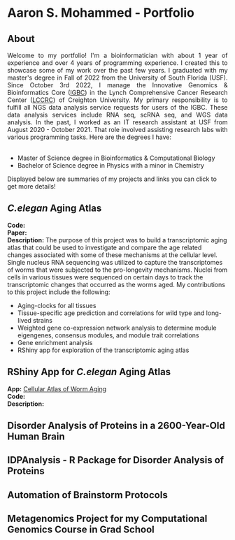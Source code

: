 # Aaron S. Mohammed - Portfolio

## About
<div align='justify'>
Welcome to my portfolio! I'm a bioinformatician with about 1 year of experience and over 4 years of programming experience. I created this to showcase some of my work over the past few years. I graduated with my master's degree in Fall of 2022 from the University of South Florida (USF). Since October 3rd 2022, I manage the Innovative Genomics & Bioinformatics Core (<a href="https://my.creighton.edu/researchservices/corefacilities/innovativegenomicsbioinformaticscore/">IGBC</a>) in the Lynch Comprehensive Cancer Research Center (<a href="https://www.creighton.edu/medicine/research/research-centers-and-institutes/lynch-comprehensive-cancer-research-center">LCCRC</a>) of Creighton University. My primary responsibility is to fulfill all NGS data analysis service requests for users of the IGBC. These data analysis services include RNA seq, scRNA seq, and WGS data analysis. In the past, I worked as an IT research assistant at USF from August 2020 - October 2021. That role involved assisting research labs with various programming tasks. Here are the degrees I have:  
</div>
<br/> 

- Master of Science degree in Bioinformatics & Computational Biology
- Bachelor of Science degree in Physics with a minor in Chemistry
  
Displayed below are summaries of my projects and links you can click to get more details!

## *C.elegan* Aging Atlas
**Code:**  
**Paper:**  
**Description:** The purpose of this project was to build a transcriptomic aging atlas that could be used to investigate and compare the age related changes associated with some of these mechanisms at the cellular level. Single nucleus RNA sequencing was utilized to capture the transcriptomes of worms that were subjected to the pro-longevity mechanisms. Nuclei from cells in various tissues were sequenced on certain days to track the transcriptomic changes that occurred as the worms aged. My contributions to this project include the following:

- Aging-clocks for all tissues
- Tissue-specific age prediction and correlations for wild type and long-lived strains
- Weighted gene co-expression network analysis to determine module eigengenes, consensus modules, and module trait correlations
- Gene enrichment analysis
- RShiny app for exploration of the transcriptomic aging atlas

## RShiny App for *C.elegan* Aging Atlas
**App:** [Cellular Atlas of Worm Aging](https://agingc.shinyapps.io/Aging_Atlas/)  
**Code:**  
**Description:**  

## Disorder Analysis of Proteins in a 2600-Year-Old Human Brain

## IDPAnalysis - R Package for Disorder Analysis of Proteins

## Automation of Brainstorm Protocols

## Metagenomics Project for my Computational Genomics Course in Grad School
